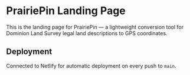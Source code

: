 # PrairiePin Landing Page

This is the landing page for PrairiePin — a lightweight conversion tool for Dominion Land Survey legal land descriptions to GPS coordinates.

## Deployment

Connected to Netlify for automatic deployment on every push to `main`.
